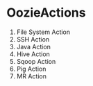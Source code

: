 OozieActions
============

1. File System Action
2. SSH Action
3. Java Action
4. Hive Action
5. Sqoop Action
6. Pig Action
7. MR Action
